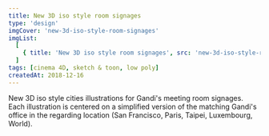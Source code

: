 ```yaml
---
title: New 3D iso style room signages
type: 'design'
imgCover: 'new-3d-iso-style-room-signages'
imgList:
  [
    { title: 'New 3D iso style room signages', src: 'new-3d-iso-style-room-signages_1' },
  ]
tags: [cinema 4D, sketch & toon, low poly]
createdAt: 2018-12-16
---
```


New 3D iso style cities illustrations for Gandi's meeting room signages. Each illustration is centered on a simplified version of the matching Gandi's office in the regarding location (San Francisco, Paris, Taipei, Luxembourg, World).
<!--more-->